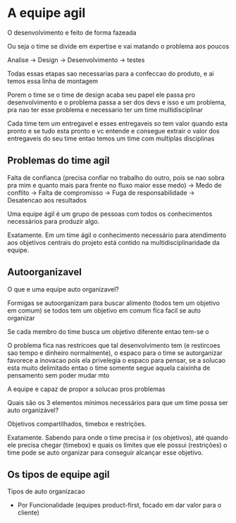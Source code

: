 # A equipe agil

O desenvolvimento e feito de forma fazeada

Ou seja o time se divide em expertise e vai matando o problema aos poucos

Analise -> Design -> Desenvolvimento -> testes

Todas essas etapas sao necessarias para a confeccao do produto, e ai temos essa linha de montagem

Porem o time se o time de design acaba seu papel ele passa pro desenvolvimento e o problema passa a ser dos devs e isso e um problema, pra nao ter esse problema e necessario ter um time multidisciplinar

Cada time tem um entregavel e esses entregaveis so tem valor quando esta pronto e se tudo esta pronto e vc entende e consegue extrair o valor dos entregaveis do seu time entao temos um time com multiplas disciplinas

## Problemas do time agil

Falta de confianca (precisa confiar no trabalho do outro, pois se nao sobra pra mim e quanto mais para frente no fluxo maior esse medo) -> Medo de conflito -> Falta de compromisso -> Fuga de responsabilidade -> Desatencao aos resultados

Uma equipe ágil é um grupo de pessoas com todos os conhecimentos necessários para produzir algo.

Exatamente. Em um time ágil o conhecimento necessário para atendimento aos objetivos centrais do projeto está contido na multidisciplinaridade da equipe.

## Autoorganizavel

O que e uma equipe auto organizavel?

Formigas se autoorganizam para buscar alimento (todos tem um objetivo em comum) se todos tem um objetivo em comum fica facil se auto organizar

Se cada membro do time busca um objetivo diferente entao tem-se o 

O problema fica nas restricoes que tal desenvolvimento tem (e restircoes sao tempo e dinheiro normalmente), o espaco para o time se autorganizar favorece a inovacao pois ela privelegia o espaco para pensar, se a solucao esta muito delimitado entao o time somente segue aquela caixinha de pensamento sem poder mudar mto

A equipe e capaz de propor a solucao pros problemas

Quais são os 3 elementos mínimos necessários para que um time possa ser auto organizável?

Objetivos compartilhados, timebox e restrições.

Exatamente. Sabendo para onde o time precisa ir (os objetivos), até quando ele precisa chegar (timebox) e quais os limites que ele possui (restrições) o time pode se auto organizar para conseguir alcançar esse objetivo.

## Os tipos de equipe agil

Tipos de auto organizacao

- Por Funcionalidade (equipes product-first, focado em dar valor para o cliente)
